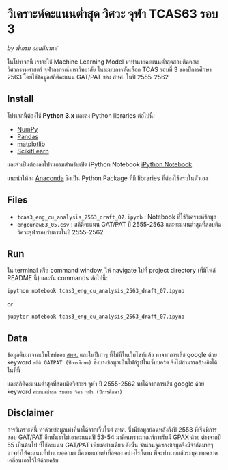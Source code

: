 # วิเคราะห์คะแนนต่ำสุด วิศวะ จุฬา TCAS63 รอบ 3
_by พี่เกรท ออนดีมานด์_

ในโปรเจกนี้ เราจะใช้ Machine Learning Model มาทำนายคะแนนต่ำสุดสอบติดคณะวิศวกรรมศาสตร์ จุฬาลงกรณ์มหาวิทยาลัย ในระบบการคัดเลือก TCAS รอบที่ 3 ของปีการศึกษา 2563 โดยใช้ข้อมูลสถิติคะแนน GAT/PAT ของ สทศ. ในปี 2555-2562

## Install
โปรเจกนี้ต้องใช้ **Python 3.x** และลง Python libraries ต่อไปนี้:

- [NumPy](http://www.numpy.org/)
- [Pandas](http://pandas.pydata.org)
- [matplotlib](http://matplotlib.org/)
- [ScikitLearn](https://scikit-learn.org/)

และจำเป็นต้องลงโปรแกรมสำหรับเปิด iPython Notebook [iPython Notebook](http://ipython.org/notebook.html)

แนะนำให้ลง [Anaconda](https://www.continuum.io/downloads) ซึ่งเป็น Python Package ที่มี libraries ที่ต้องใช้ครบในตัวเอง

## Files
- `tcas3_eng_cu_analysis_2563_draft_07.ipynb` : Notebook ที่ใช้วิเคราะห์ข้อมูล
- `engcuraw63_05.csv` : สถิติคะแนน GAT/PAT ปี 2555-2563 และคะแนนต่ำสุดที่สอบติดวิศวะจุฬารอบรับตรงในปี 2555-2562

## Run
ใน terminal หรือ command window, ให้ navigate ไปที่ project directory (ที่มีไฟล์ README นี้) และรัน commands ต่อไปนี้:

```bash
ipython notebook tcas3_eng_cu_analysis_2563_draft_07.ipynb
```  
or
```bash
jupyter notebook tcas3_eng_cu_analysis_2563_draft_07.ipynb
```

## Data
ข้อมูลดิบมาจากเว็บไซท์ของ [สทศ.](https://www.niets.or.th/th/) และในปีเก่าๆ ที่ไม่มีในเว็บไซท์แล้ว หาจากการเสิช google ด้วย keyword `สถิติ GATPAT (ปีการศึกษา)` ซึ่งบางข้อมูลเป็นไฟล์รูปในเว็บบอร์ด จึงไม่สามารถอ้างอิงได้ในที่นี้

และสถิติคะแนนต่ำสุดที่สอบติดวิศวะฯ จุฬา ปี 2555-2562 หาได้จากการเสิช google ด้วย keyword `คะแนนต่ำสุด รับตรง วิศว จุฬา (ปีการศึกษา)`

## Disclaimer
การวิเคราะห์นี้ ทำด้วยข้อมูลเท่าที่หาได้จากเว็บไซต์ สทศ. ซึ่งมีข้อมูลย้อนหลังถึงปี 2553 ที่เริ่มมีการสอบ GAT/PAT อีกทั้งเราไม่เอาคะแนนปี 53-54 มาคิดเพราะเกณฑ์การรับมี GPAX ด้วย ต่างจากปี 55 เป็นต้นไป ที่ใช้คะแนน GAT/PAT เพียงอย่างเดียว ดังนั้น จำนวนจุดของข้อมูลจึงมีจำกัดมากๆ อาจทำให้คะแนนที่ทำนายออกมา มีความแม่นยำที่ลดลง อย่างไรก็ตาม พี่จะทำนายแล้วระบุความคลาดเคลื่อนเอาไว้ให้ด้วยครับ
